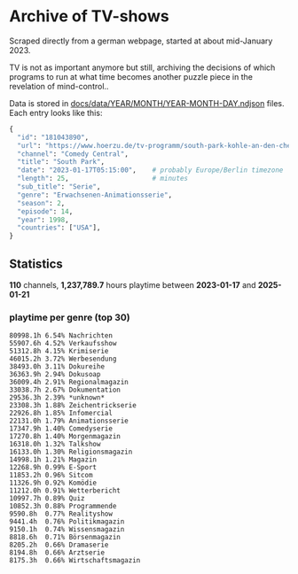# Archive of TV-shows

Scraped directly from a german webpage, started at about mid-January 2023.

TV is not as important anymore but still, archiving the decisions of which programs to run at what time
becomes another puzzle piece in the revelation of mind-control.. 

Data is stored in [docs/data/YEAR/MONTH/YEAR-MONTH-DAY.ndjson](docs/data/) files. 
Each entry looks like this:

```python
{
  "id": "181043890", 
  "url": "https://www.hoerzu.de/tv-programm/south-park-kohle-an-den-chefkoch/bid_181043890/", 
  "channel": "Comedy Central", 
  "title": "South Park", 
  "date": "2023-01-17T05:15:00",    # probably Europe/Berlin timezone 
  "length": 25,                     # minutes 
  "sub_title": "Serie", 
  "genre": "Erwachsenen-Animationsserie", 
  "season": 2, 
  "episode": 14, 
  "year": 1998, 
  "countries": ["USA"],
}
```

## Statistics

**110** channels, **1,237,789.7** hours playtime between **2023-01-17** and **2025-01-21**


### playtime per genre (top 30)

    80998.1h 6.54% Nachrichten
    55907.6h 4.52% Verkaufsshow
    51312.8h 4.15% Krimiserie
    46015.2h 3.72% Werbesendung
    38493.0h 3.11% Dokureihe
    36363.9h 2.94% Dokusoap
    36009.4h 2.91% Regionalmagazin
    33038.7h 2.67% Dokumentation
    29536.3h 2.39% *unknown*
    23308.3h 1.88% Zeichentrickserie
    22926.8h 1.85% Infomercial
    22131.0h 1.79% Animationsserie
    17347.9h 1.40% Comedyserie
    17270.8h 1.40% Morgenmagazin
    16318.0h 1.32% Talkshow
    16133.0h 1.30% Religionsmagazin
    14998.1h 1.21% Magazin
    12268.9h 0.99% E-Sport
    11853.2h 0.96% Sitcom
    11326.9h 0.92% Komödie
    11212.0h 0.91% Wetterbericht
    10997.7h 0.89% Quiz
    10852.3h 0.88% Programmende
    9590.8h  0.77% Realityshow
    9441.4h  0.76% Politikmagazin
    9150.1h  0.74% Wissensmagazin
    8818.6h  0.71% Börsenmagazin
    8205.2h  0.66% Dramaserie
    8194.8h  0.66% Arztserie
    8175.3h  0.66% Wirtschaftsmagazin
